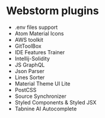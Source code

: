 # Webstorm plugins

- .env files support
- Atom Material Icons
- AWS toolkit
- GitToolBox
- IDE Features Trainer
- Intellij-Solidity
- JS GraphQL
- Json Parser
- Lines Sorter
- Material Theme UI Lite
- PostCSS
- Source Synchronizer
- Styled Components & Styled JSX
- Tabnine AI Autocomplete
